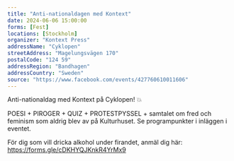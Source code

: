 ```yaml
---
title: "Anti-nationaldagen med Kontext"
date: 2024-06-06 15:00:00
forms: [Fest]
locations: [Stockholm]
organizer: "Kontext Press"
addressName: "Cyklopen"
streetAddress: "Magelungsvägen 170"
postalCode: "124 59"
addressRegion: "Bandhagen"
addressCountry: "Sweden"
source: "https://www.facebook.com/events/427760610011606"
---
```

Anti-nationaldag med Kontext på Cyklopen! 💥

POESI + PIROGER + QUIZ + PROTESTPYSSEL + samtalet om fred och feminism som aldrig blev av på Kulturhuset. Se programpunkter i inläggen i eventet.

För dig som vill dricka alkohol under firandet, anmäl dig här: https://forms.gle/cDKHYQJKnkR4YrMx9